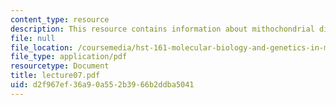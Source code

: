 ```yaml
---
content_type: resource
description: This resource contains information about mithochondrial disorders.
file: null
file_location: /coursemedia/hst-161-molecular-biology-and-genetics-in-modern-medicine-fall-2007/d2f967ef36a90a552b3966b2ddba5041_lecture07.pdf
file_type: application/pdf
resourcetype: Document
title: lecture07.pdf
uid: d2f967ef-36a9-0a55-2b39-66b2ddba5041
---
```

